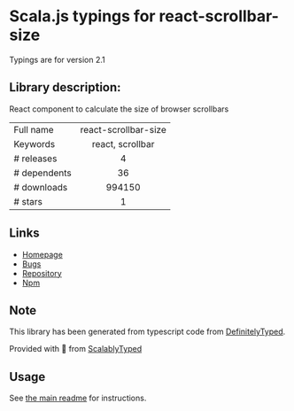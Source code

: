 
# Scala.js typings for react-scrollbar-size

Typings are for version 2.1

## Library description:
React component to calculate the size of browser scrollbars

|                    |                 |
| ------------------ | :-------------: |
| Full name          | react-scrollbar-size |
| Keywords           | react, scrollbar |
| # releases         | 4 |
| # dependents       | 36 |
| # downloads        | 994150 |
| # stars            | 1 |

## Links
- [Homepage](https://github.com/STORIS/react-scrollbar-size#readme)
- [Bugs](https://github.com/STORIS/react-scrollbar-size/issues)
- [Repository](https://github.com/STORIS/react-scrollbar-size)
- [Npm](https://www.npmjs.com/package/react-scrollbar-size)
    


## Note
This library has been generated from typescript code from [DefinitelyTyped](https://definitelytyped.org).

Provided with :purple_heart: from [ScalablyTyped](https://github.com/oyvindberg/ScalablyTyped)

## Usage
See [the main readme](../../readme.md) for instructions.


